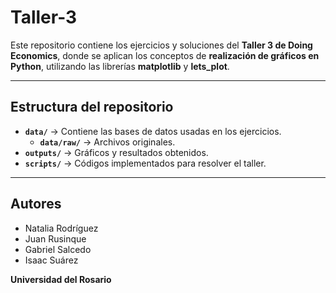 # Taller-3  

Este repositorio contiene los ejercicios y soluciones del **Taller 3 de Doing Economics**, donde se aplican los conceptos de **realización de gráficos en Python**, utilizando las librerías **matplotlib** y **lets_plot**.  

---

## Estructura del repositorio  
- **`data/`** → Contiene las bases de datos usadas en los ejercicios.  
  - **`data/raw/`** → Archivos originales.  
- **`outputs/`** → Gráficos y resultados obtenidos.  
- **`scripts/`** → Códigos implementados para resolver el taller.  

---

## Autores  
- Natalia Rodríguez  
- Juan Rusinque  
- Gabriel Salcedo  
- Isaac Suárez  

**Universidad del Rosario**  

